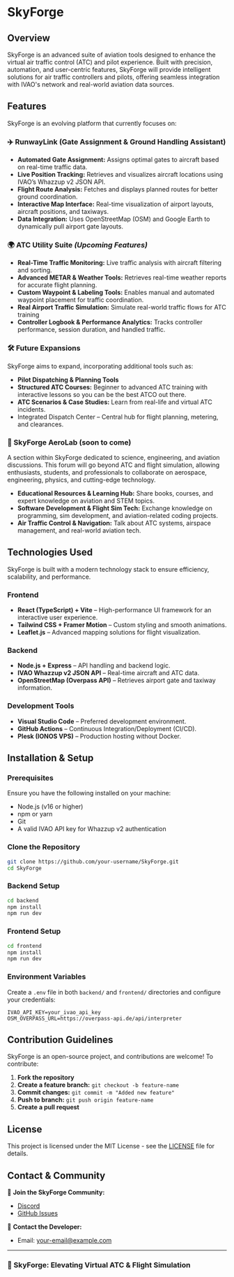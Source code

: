 # SkyForge


## Overview
SkyForge is an advanced suite of aviation tools designed to enhance the virtual air traffic control (ATC) and pilot experience. Built with precision, automation, and user-centric features, SkyForge will provide intelligent solutions for air traffic controllers and pilots, offering seamless integration with IVAO's network and real-world aviation data sources.

## Features
SkyForge is an evolving platform that currently focuses on:

### ✈️ **RunwayLink** (Gate Assignment & Ground Handling Assistant)
- **Automated Gate Assignment:** Assigns optimal gates to aircraft based on real-time traffic data.
- **Live Position Tracking:** Retrieves and visualizes aircraft locations using IVAO’s Whazzup v2 JSON API.
- **Flight Route Analysis:** Fetches and displays planned routes for better ground coordination.
- **Interactive Map Interface:** Real-time visualization of airport layouts, aircraft positions, and taxiways.
- **Data Integration:** Uses OpenStreetMap (OSM) and Google Earth to dynamically pull airport gate layouts.

### 🌍 **ATC Utility Suite** *(Upcoming Features)*
- **Real-Time Traffic Monitoring:** Live traffic analysis with aircraft filtering and sorting.
- **Advanced METAR & Weather Tools:** Retrieves real-time weather reports for accurate flight planning.
- **Custom Waypoint & Labeling Tools:** Enables manual and automated waypoint placement for traffic coordination.
- **Real Airport Traffic Simulation:** Simulate real-world traffic flows for ATC training
- **Controller Logbook & Performance Analytics:** Tracks controller performance, session duration, and handled    traffic.


### 🛠 **Future Expansions**
SkyForge aims to expand, incorporating additional tools such as:
- **Pilot Dispatching & Planning Tools**
- **Structured ATC Courses:** Beginner to advanced ATC training with interactive lessons so you can be the best ATCO out there.
- **ATC Scenarios & Case Studies:** Learn from real-life and virtual ATC incidents.
- Integrated Dispatch Center – Central hub for flight planning, metering, and clearances.


### 🧪 SkyForge AeroLab (soon to come)
A section within SkyForge dedicated to science, engineering, and aviation discussions. This forum will go beyond ATC and flight simulation, allowing enthusiasts, students, and professionals to collaborate on aerospace, engineering, physics, and cutting-edge technology.

- **Educational Resources & Learning Hub:** Share books, courses, and expert knowledge on aviation and STEM topics.
- **Software Development & Flight Sim Tech:** Exchange knowledge on programming, sim development, and aviation-related coding projects.
- **Air Traffic Control & Navigation:** Talk about ATC systems, airspace management, and real-world aviation tech.



## Technologies Used
SkyForge is built with a modern technology stack to ensure efficiency, scalability, and performance.

### **Frontend**
- **React (TypeScript) + Vite** – High-performance UI framework for an interactive user experience.
- **Tailwind CSS + Framer Motion** – Custom styling and smooth animations.
- **Leaflet.js** – Advanced mapping solutions for flight visualization.

### **Backend**
- **Node.js + Express** – API handling and backend logic.
- **IVAO Whazzup v2 JSON API** – Real-time aircraft and ATC data.
- **OpenStreetMap (Overpass API)** – Retrieves airport gate and taxiway information.

### **Development Tools**
- **Visual Studio Code** – Preferred development environment.
- **GitHub Actions** – Continuous Integration/Deployment (CI/CD).
- **Plesk (IONOS VPS)** – Production hosting without Docker.

## Installation & Setup
### **Prerequisites**
Ensure you have the following installed on your machine:
- Node.js (v16 or higher)
- npm or yarn
- Git
- A valid IVAO API key for Whazzup v2 authentication

### **Clone the Repository**
```bash
git clone https://github.com/your-username/SkyForge.git
cd SkyForge
```

### **Backend Setup**
```bash
cd backend
npm install
npm run dev
```

### **Frontend Setup**
```bash
cd frontend
npm install
npm run dev
```

### **Environment Variables**
Create a `.env` file in both `backend/` and `frontend/` directories and configure your credentials:
```
IVAO_API_KEY=your_ivao_api_key
OSM_OVERPASS_URL=https://overpass-api.de/api/interpreter
```

## Contribution Guidelines
SkyForge is an open-source project, and contributions are welcome! To contribute:
1. **Fork the repository**
2. **Create a feature branch:** `git checkout -b feature-name`
3. **Commit changes:** `git commit -m "Added new feature"`
4. **Push to branch:** `git push origin feature-name`
5. **Create a pull request**

## License
This project is licensed under the MIT License - see the [LICENSE](LICENSE) file for details.

## Contact & Community
📌 **Join the SkyForge Community:**
- [Discord](https://discord.gg/your-invite-link)
- [GitHub Issues](https://github.com/your-username/SkyForge/issues)

📧 **Contact the Developer:**
- Email: your-email@example.com

---
### 🚀 SkyForge: Elevating Virtual ATC & Flight Simulation
